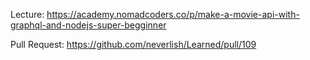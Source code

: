 Lecture: https://academy.nomadcoders.co/p/make-a-movie-api-with-graphql-and-nodejs-super-begginner

Pull Request: https://github.com/neverlish/Learned/pull/109
